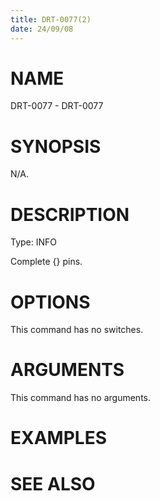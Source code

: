 ```yaml
---
title: DRT-0077(2)
date: 24/09/08
---
```


# NAME

DRT-0077 - DRT-0077

# SYNOPSIS

N/A.

# DESCRIPTION

Type: INFO

Complete {} pins.

# OPTIONS

This command has no switches.

# ARGUMENTS

This command has no arguments.

# EXAMPLES

# SEE ALSO

